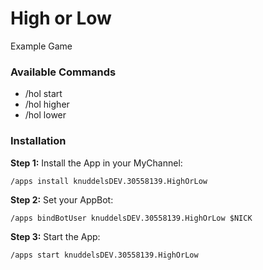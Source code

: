 # High or Low

Example Game

### Available Commands
* /hol start
* /hol higher
* /hol lower

### Installation

**Step 1:** Install the App in your MyChannel:
```
/apps install knuddelsDEV.30558139.HighOrLow
```
**Step 2:** Set your AppBot:
```
/apps bindBotUser knuddelsDEV.30558139.HighOrLow $NICK
```
**Step 3:** Start the App:
```
/apps start knuddelsDEV.30558139.HighOrLow
```